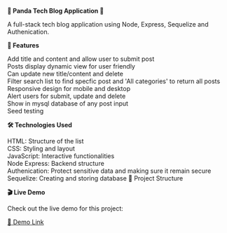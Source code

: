 
  **💭 Panda Tech Blog Application 🐼**

A full-stack tech blog application using Node, Express, Sequelize and Authenication. 

**🚀 Features**

  Add title and content and allow user to submit post
  <br>
  Posts display dynamic view for user friendly 
  <br>
  Can update new title/content and delete
  <br> 
   Filter search list to find specfic post and 'All categories' to return all posts
  <br>
  Responsive design for mobile and desktop
  <br>
  Alert users for submit, update and delete 
  <br>
  Show in mysql database of any post input
  <br>
  Seed testing 
  <br>
  

**🛠️ Technologies Used**

HTML: Structure of the list 
<br>
CSS: Styling and layout
<br>
JavaScript: Interactive functionalities
<br>
Node Express: Backend structure 
<br>
Authenication: Protect sensitive data and making sure it remain secure 
<br>
Sequelize: Creating and storing database 
📂 Project Structure

**🎬 Live Demo**

Check out the live demo for this project:

[🔗 Demo Link](https://full-stack-tech-blog-application-axt5.onrender.com)
